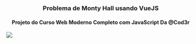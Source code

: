 <h3 align="center">Problema de Monty Hall usando VueJS</h3>
<h4 align="center">Projeto do Curso Web Moderno Completo com JavaScript Da @Cod3r</h4>

<img src="/public/calculator.png" align="center">
